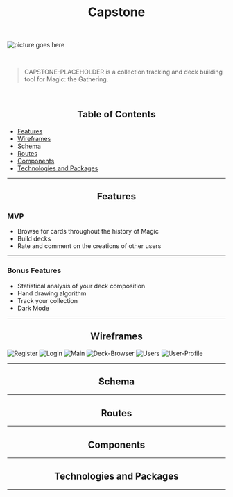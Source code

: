 <div align="center">
  <h1>Capstone</h1>
</div>

<br>

![picture goes here](http://pictureurl)

<br>


> CAPSTONE-PLACEHOLDER is a collection tracking and deck building tool for Magic: the Gathering.

<br>


<div align="center">
  <h2>Table of Contents</h2>
</div>


- [Features](#features)
- [Wireframes](#wireframes)
- [Schema](#schema)
- [Routes](#routes)
- [Components](#components)
- [Technologies and Packages](#technologies-and-packages)
---
<div align="center">
  <h2>Features</h2>
</div>

### MVP

- Browse for cards throughout the history of Magic
- Build decks
- Rate and comment on the creations of other users
---

### Bonus Features
- Statistical analysis of your deck composition
- Hand drawing algorithm
- Track your collection
- Dark Mode
---
<div align="center">
  <h2>Wireframes</h2>
</div>

![Register](https://user-images.githubusercontent.com/62177226/103712090-e8825680-4f86-11eb-9fcc-2c59820c239c.JPG)
![Login](https://user-images.githubusercontent.com/62177226/103712100-ee783780-4f86-11eb-9786-f227fd3eeb9b.JPG)
![Main](https://user-images.githubusercontent.com/62177226/103712106-f46e1880-4f86-11eb-8293-5a43fd26ee2a.JPG)
![Deck-Browser](https://user-images.githubusercontent.com/62177226/103716847-00130c80-4f92-11eb-86e9-da148466aabb.JPG)
![Users](https://user-images.githubusercontent.com/62177226/103732172-de774c80-4fb4-11eb-9914-6b60aecd695f.JPG)
![User-Profile](https://user-images.githubusercontent.com/62177226/103735560-5301b980-4fbc-11eb-8e2a-85dbd8b430da.JPG)

---
<div align="center">
  <h2>Schema</h2>
</div>

---
<div align="center">
  <h2>Routes</h2>
</div>

---
<div align="center">
  <h2>Components</h2>
</div>

---
<div align="center">
  <h2>Technologies and Packages</h2>
</div>

---
